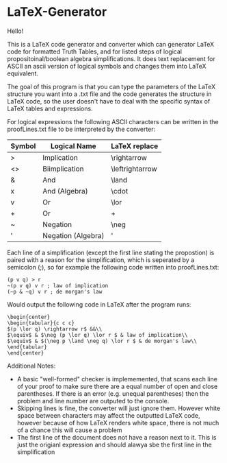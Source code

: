 # LaTeX-Generator

Hello!

This is a LaTeX code generator and converter which can generator LaTeX code for formatted Truth Tables, and for listed steps of logical propositoinal/boolean algebra simplifications. It does text replacement for ASCII an ascii version of logical symbols and changes them into LaTeX equivalent. 

The goal of this program is that you can type the parameters of the LaTeX structure you want into a .txt file and the code generates the structure in LaTeX code, so the user doesn't have to deal with the specific syntax of LaTeX tables and expressions. 

For logical expressions the following ASCII characters can be written in the proofLines.txt file to be interpreted by the converter:

|Symbol | Logical Name | LaTeX replace  |
|----|----|----|
|\>     | Implication  | \rightarrow    |
|<>     | Biimplication| \leftrightarrow|
|&      | And          | \land          |
|x      | And (Algebra)| \cdot          |
|v      | Or           | \lor           |
|+      | Or           | +              |
|~      | Negation     | \neg           |
|'      | Negation (Algebra)| '         |

Each line of a simplification (except the first line stating the propostion) is paired with a reason for the simplification, which is seperated by a semicolon (;), so for example the following code written into proofLines.txt:

```
(p v q) > r
~(p v q) v r ; law of implication
(~p & ~q) v r ; de morgan's law
```

Would output the following code in LaTeX after the program runs:
```
\begin{center}
\begin{tabular}{c c c}
$(p \lor q) \rightarrow r$ &&\\
$\equiv$ & $\neg (p \lor q) \lor r $ & law of implication\\
$\equiv$ & $(\neg p \land \neg q) \lor r $ & de morgan's law\\
\end{tabular}
\end{center}
```
Additional Notes:
  - A basic "well-formed" checker is implememented, that scans each line of your proof to make sure there are a equal number of open and close parentheses. If there is an error (e.g. unequal parentheses) then the problem and line number are outputed to the console.
  - Skipping lines is fine, the converter will just ignore them. However white space between characters may affect the outputted LaTeX code, however because of how LaTeX renders white space, there is not much of a chance this will cause a problem
  - The first line of the document does not have a reason next to it. This is just the origianl expression and should alawya sbe the first line in the simplification


